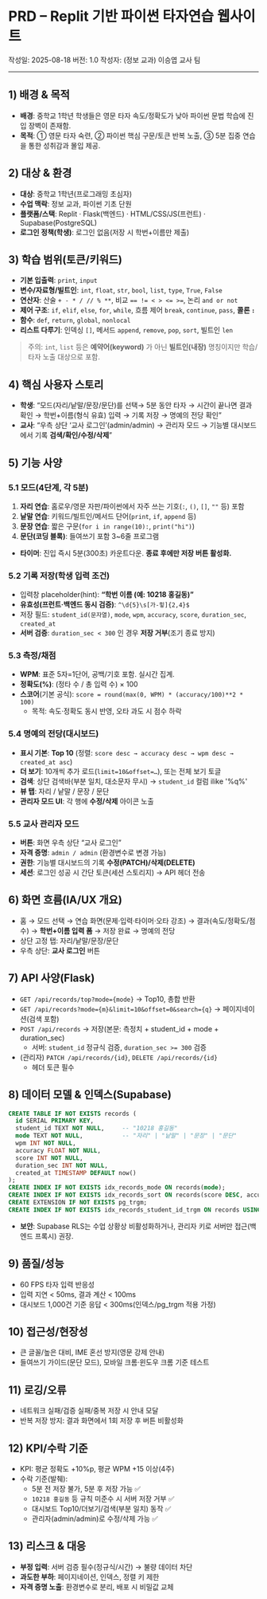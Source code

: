 # PRD – Replit 기반 파이썬 타자연습 웹사이트
작성일: 2025-08-18
버전: 1.0
작성자: (정보 교과) 이승엽 교사 팀

---

## 1) 배경 & 목적
- **배경**: 중학교 1학년 학생들은 영문 타자 속도/정확도가 낮아 파이썬 문법 학습에 진입 장벽이 존재함.
- **목적**: ① 영문 타자 숙련, ② 파이썬 핵심 구문/토큰 반복 노출, ③ 5분 집중 연습을 통한 성취감과 몰입 제공.

## 2) 대상 & 환경
- **대상**: 중학교 1학년(프로그래밍 초심자)
- **수업 맥락**: 정보 교과, 파이썬 기초 단원
- **플랫폼/스택**: Replit · Flask(백엔드) · HTML/CSS/JS(프런트) · Supabase(PostgreSQL)
- **로그인 정책(학생)**: 로그인 없음(저장 시 학번+이름만 제출)

## 3) 학습 범위(토큰/키워드)
- **기본 입출력**: `print`, `input`
- **변수/자료형/빌트인**: `int`, `float`, `str`, `bool`, `list`, `type`, `True`, `False`
- **연산자**: 산술 `+ - * / // % **`, 비교 `== != < > <= >=`, 논리 `and or not`
- **제어 구조**: `if`, `elif`, `else`, `for`, `while`, 흐름 제어 `break`, `continue`, `pass`, **콜론 `:`**
- **함수**: `def`, `return`, `global`, `nonlocal`
- **리스트 다루기**: 인덱싱 `[]`, 메서드 `append`, `remove`, `pop`, `sort`, 빌트인 `len`

> 주의: `int`, `list` 등은 **예약어(keyword)** 가 아닌 **빌트인(내장)** 명칭이지만 학습/타자 노출 대상으로 포함.

## 4) 핵심 사용자 스토리
- **학생**: “모드(자리/낱말/문장/문단)를 선택→ 5분 동안 타자 → 시간이 끝나면 결과 확인 → 학번+이름(형식 유효) 입력 → 기록 저장 → 명예의 전당 확인”
- **교사**: “우측 상단 ‘교사 로그인’(admin/admin) → 관리자 모드 → 기능별 대시보드에서 기록 **검색/확인/수정/삭제**”

## 5) 기능 사양
### 5.1 모드(4단계, 각 5분)
1) **자리 연습**: 홈로우/영문 자판/파이썬에서 자주 쓰는 기호(`:`, `()`, `[]`, `""` 등) 포함  
2) **낱말 연습**: 키워드/빌트인/메서드 단어(`print`, `if`, `append` 등)  
3) **문장 연습**: 짧은 구문(`for i in range(10):`, `print("hi")`)  
4) **문단(코딩 블록)**: 들여쓰기 포함 3~6줄 프로그램
- **타이머**: 진입 즉시 5분(300초) 카운트다운. **종료 후에만 저장 버튼 활성화.**

### 5.2 기록 저장(학생 입력 조건)
- 입력창 placeholder(hint): **“학번 이름 (예: 10218 홍길동)”**
- **유효성(프런트·백엔드 동시 검증)**: `^\d{5}\s[가-힣]{2,4}$`
- 저장 필드: `student_id(문자열)`, `mode`, `wpm`, `accuracy`, `score`, `duration_sec`, `created_at`
- **서버 검증**: `duration_sec < 300` 인 경우 **저장 거부**(조기 종료 방지)

### 5.3 측정/채점
- **WPM**: 표준 5자=1단어, 공백/기호 포함. 실시간 집계.
- **정확도(%)**: (정타 수 / 총 입력 수) × 100
- **스코어**(기본 공식): `score = round(max(0, WPM) * (accuracy/100)**2 * 100)`  
  - 목적: 속도·정확도 동시 반영, 오타 과도 시 점수 하락

### 5.4 명예의 전당(대시보드)
- **표시 기본**: **Top 10** (정렬: `score desc → accuracy desc → wpm desc → created_at asc`)
- **더 보기**: 10개씩 추가 로드(`limit=10&offset=…`), 또는 전체 보기 토글
- **검색**: 상단 검색바(부분 일치, 대소문자 무시) → `student_id` 컬럼 ilike '%q%'
- **뷰 탭**: 자리 / 낱말 / 문장 / 문단
- **관리자 모드 UI**: 각 행에 **수정/삭제** 아이콘 노출

### 5.5 교사 관리자 모드
- **버튼**: 화면 우측 상단 “교사 로그인”
- **자격 증명**: `admin / admin` (환경변수로 변경 가능)
- **권한**: 기능별 대시보드의 기록 **수정(PATCH)/삭제(DELETE)**
- **세션**: 로그인 성공 시 간단 토큰(세션 스토리지) → API 헤더 전송

## 6) 화면 흐름(IA/UX 개요)
- 홈 → 모드 선택 → 연습 화면(문제·입력·타이머·오타 강조) → 결과(속도/정확도/점수) → **학번+이름 입력 폼** → 저장 완료 → 명예의 전당
- 상단 고정 탭: 자리/낱말/문장/문단
- 우측 상단: **교사 로그인** 버튼

## 7) API 사양(Flask)
- `GET /api/records/top?mode={mode}` → Top10, 총합 반환
- `GET /api/records?mode={m}&limit=10&offset=0&search={q}` → 페이지네이션(검색 포함)
- `POST /api/records` → 저장(본문: 측정치 + student_id + mode + duration_sec)  
  - 서버: `student_id` 정규식 검증, `duration_sec >= 300` 검증
- (관리자) `PATCH /api/records/{id}`, `DELETE /api/records/{id}`  
  - 헤더 토큰 필수

## 8) 데이터 모델 & 인덱스(Supabase)
```sql
CREATE TABLE IF NOT EXISTS records (
  id SERIAL PRIMARY KEY,
  student_id TEXT NOT NULL,     -- "10218 홍길동"
  mode TEXT NOT NULL,           -- "자리" | "낱말" | "문장" | "문단"
  wpm INT NOT NULL,
  accuracy FLOAT NOT NULL,
  score INT NOT NULL,
  duration_sec INT NOT NULL,
  created_at TIMESTAMP DEFAULT now()
);
CREATE INDEX IF NOT EXISTS idx_records_mode ON records(mode);
CREATE INDEX IF NOT EXISTS idx_records_sort ON records(score DESC, accuracy DESC, wpm DESC, created_at ASC);
CREATE EXTENSION IF NOT EXISTS pg_trgm;
CREATE INDEX IF NOT EXISTS idx_records_student_id_trgm ON records USING gin (student_id gin_trgm_ops);
```
- **보안**: Supabase RLS는 수업 상황상 비활성화하거나, 관리자 키로 서버만 접근(백엔드 프록시) 권장.

## 9) 품질/성능
- 60 FPS 타자 입력 반응성
- 입력 지연 < 50ms, 결과 계산 < 100ms
- 대시보드 1,000건 기준 응답 < 300ms(인덱스/pg_trgm 적용 가정)

## 10) 접근성/현장성
- 큰 글꼴/높은 대비, IME 혼선 방지(영문 강제 안내)
- 들여쓰기 가이드(문단 모드), 모바일 크롬·윈도우 크롬 기준 테스트

## 11) 로깅/오류
- 네트워크 실패/검증 실패/중복 저장 시 안내 모달
- 반복 저장 방지: 결과 화면에서 1회 저장 후 버튼 비활성화

## 12) KPI/수락 기준
- KPI: 평균 정확도 +10%p, 평균 WPM +15 이상(4주)
- 수락 기준(발췌):
  - 5분 전 저장 불가, 5분 후 저장 가능 ✅
  - `10218 홍길동` 등 규칙 미준수 시 서버 저장 거부 ✅
  - 대시보드 Top10/더보기/검색(부분 일치) 동작 ✅
  - 관리자(admin/admin)로 수정/삭제 가능 ✅

## 13) 리스크 & 대응
- **부정 입력**: 서버 검증 필수(정규식/시간) → 불량 데이터 차단
- **과도한 부하**: 페이지네이션, 인덱스, 정렬 키 제한
- **자격 증명 노출**: 환경변수로 분리, 배포 시 비밀값 교체
